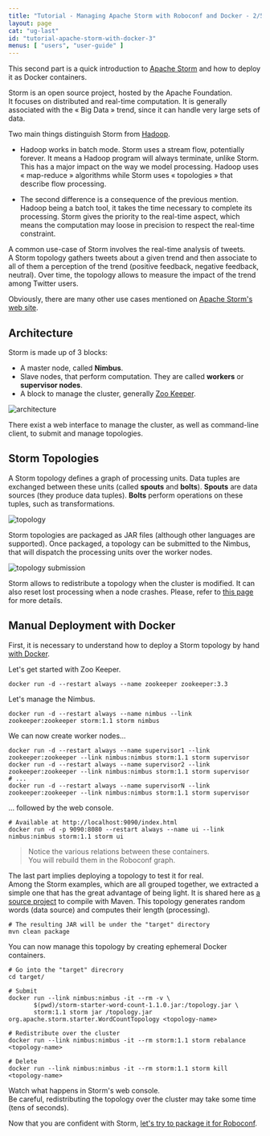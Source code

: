 ```yaml
---
title: "Tutorial - Managing Apache Storm with Roboconf and Docker - 2/5"
layout: page
cat: "ug-last"
id: "tutorial-apache-storm-with-docker-3"
menus: [ "users", "user-guide" ]
---
```


This second part is a quick introduction to [Apache Storm](http://storm.apache.org/) and how to deploy it
as Docker containers.

Storm is an open source project, hosted by the Apache Foundation.  
It focuses on distributed and real-time computation. It is generally associated with the « Big Data » trend,
since it can handle very large sets of data.

Two main things distinguish Storm from [Hadoop](http://hadoop.apache.org/).  

* Hadoop works in batch mode. Storm uses a stream flow, potentially forever.
It means a Hadoop program will always terminate, unlike Storm. This has a major impact on
the way we model processing. Hadoop uses « map-reduce » algorithms while Storm uses « topologies »
that describe flow processing.

* The second difference is a consequence of the previous mention.  
Hadoop being a batch tool, it takes the time necessary to complete its processing. Storm gives the priority
to the real-time aspect, which means the computation may loose in precision to respect the real-time constraint.

A common use-case of Storm involves the real-time analysis of tweets.  
A Storm topology gathers tweets about a given trend and then associate to all of them a perception of the trend
(positive feedback, negative feedback, neutral). Over time, the topology allows to measure the impact of the trend
among Twitter users.

Obviously, there are many other use cases mentioned on [Apache Storm's web site](http://storm.apache.org/).


## Architecture

Storm is made up of 3 blocks:

* A master node, called **Nimbus**.
* Slave nodes, that perform computation. They are called **workers** or **supervisor nodes**.
* A block to manage the cluster, generally [Zoo Keeper](https://zookeeper.apache.org/).

<img src="/resources/img/tutorial-storm-cluster.png" alt="architecture" />

There exist a web interface to manage the cluster, as well as command-line client, to submit and
manage topologies.


## Storm Topologies

A Storm topology defines a graph of processing units. Data tuples are exchanged between these units (called
**spouts** and **bolts**). **Spouts** are data sources (they produce data tuples). **Bolts** perform operations
on these tuples, such as transformations.

<img src="/resources/img/tutorial-storm-topology.png" alt="topology" />

Storm topologies are packaged as JAR files (although other languages are supported).
Once packaged, a topology can be submitted to the Nimbus, that will dispatch the processing units over the worker nodes.

<img src="/resources/img/tutorial-storm-submit.png" alt="topology submission" />

Storm allows to redistribute a topology when the cluster is modified.
It can also reset lost processing when a node crashes. Please, refer to
[this page](http://storm.apache.org/releases/current/Fault-tolerance.html) for more details.


## Manual Deployment with Docker

First, it is necessary to understand how to deploy a Storm topology by hand [with Docker](https://hub.docker.com/_/storm/).

Let's get started with Zoo Keeper.

```
docker run -d --restart always --name zookeeper zookeeper:3.3
```

Let's manage the Nimbus.

```
docker run -d --restart always --name nimbus --link zookeeper:zookeeper storm:1.1 storm nimbus
```

We can now create worker nodes...

```properties
docker run -d --restart always --name supervisor1 --link zookeeper:zookeeper --link nimbus:nimbus storm:1.1 storm supervisor
docker run -d --restart always --name supervisor2 --link zookeeper:zookeeper --link nimbus:nimbus storm:1.1 storm supervisor
# ...
docker run -d --restart always --name supervisorN --link zookeeper:zookeeper --link nimbus:nimbus storm:1.1 storm supervisor
```

... followed by the web console.

```properties
# Available at http://localhost:9090/index.html
docker run -d -p 9090:8080 --restart always --name ui --link nimbus:nimbus storm:1.1 storm ui
```

> Notice the various relations between these containers.  
> You will rebuild them in the Roboconf graph.

The last part implies deploying a topology to test it for real.  
Among the Storm examples, which are all grouped together, we extracted a simple one that has the great
advantage of being light. It is shared here as [a source project](/resources/tutorials/WordCountTopology.zip)
to compile with Maven. This topology generates random words (data source) and computes their length (processing).

```properties
# The resulting JAR will be under the "target" directory
mvn clean package
```

You can now manage this topology by creating ephemeral Docker containers.

```properties
# Go into the "target" direcrory
cd target/

# Submit
docker run --link nimbus:nimbus -it --rm -v \
       $(pwd)/storm-starter-word-count-1.1.0.jar:/topology.jar \
       storm:1.1 storm jar /topology.jar org.apache.storm.starter.WordCountTopology <topology-name>

# Redistribute over the cluster
docker run --link nimbus:nimbus -it --rm storm:1.1 storm rebalance <topology-name>

# Delete
docker run --link nimbus:nimbus -it --rm storm:1.1 storm kill <topology-name>
```

Watch what happens in Storm's web console.  
Be careful, redistributing the topology over the cluster may take some time (tens of seconds).

Now that you are confident with Storm, [let's try to package it for Roboconf](tutorial-apache-storm-with-docker-4.html).
